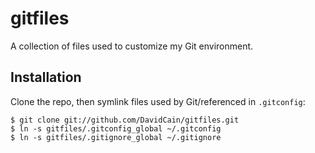 gitfiles
========

A collection of files used to customize my Git environment.

## Installation

Clone the repo, then symlink files used by Git/referenced in `.gitconfig`:

    $ git clone git://github.com/DavidCain/gitfiles.git
    $ ln -s gitfiles/.gitconfig_global ~/.gitconfig
    $ ln -s gitfiles/.gitignore_global ~/.gitignore
